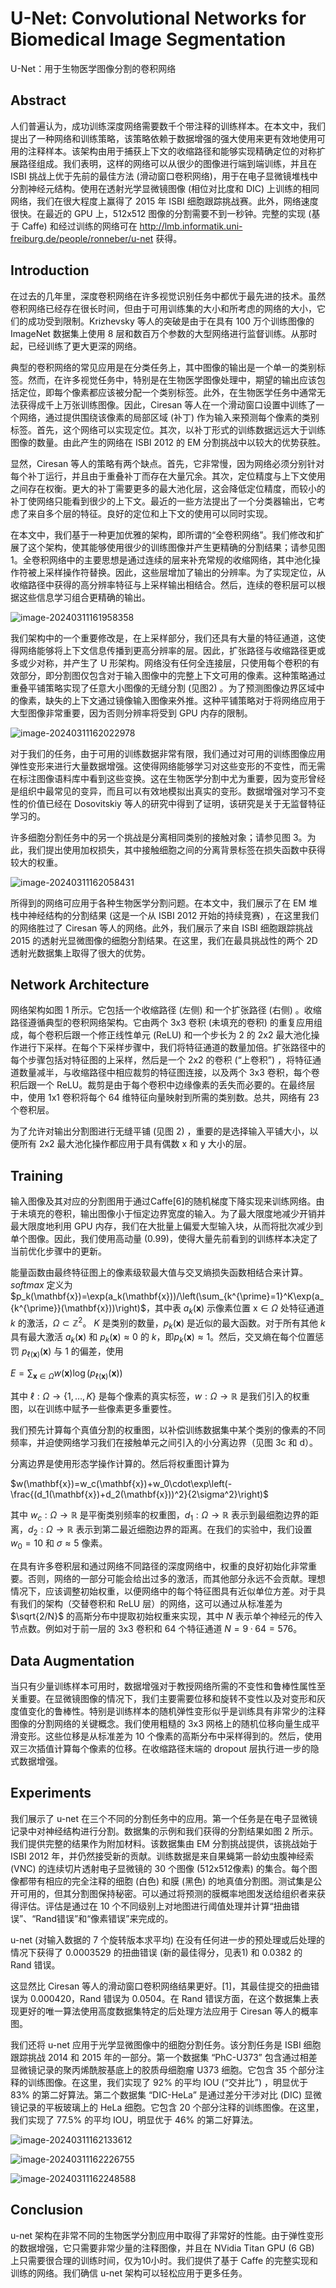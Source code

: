 # U-Net: Convolutional Networks for Biomedical Image Segmentation

U-Net：用于生物医学图像分割的卷积网络

## Abstract

人们普遍认为，成功训练深度网络需要数千个带注释的训练样本。在本文中，我们提出了一种网络和训练策略，该策略依赖于数据增强的强大使用来更有效地使用可用的注释样本。该架构由用于捕获上下文的收缩路径和能够实现精确定位的对称扩展路径组成。我们表明，这样的网络可以从很少的图像进行端到端训练，并且在 ISBI 挑战上优于先前的最佳方法 (滑动窗口卷积网络)，用于在电子显微镜堆栈中分割神经元结构。使用在透射光学显微镜图像 (相位对比度和 DIC) 上训练的相同网络，我们在很大程度上赢得了 2015 年 ISBI 细胞跟踪挑战赛。此外，网络速度很快。在最近的 GPU 上，512x512 图像的分割需要不到一秒钟。完整的实现 (基于 Caffe) 和经过训练的网络可在 http://lmb.informatik.uni-freiburg.de/people/ronneber/u-net 获得。

## Introduction

在过去的几年里，深度卷积网络在许多视觉识别任务中都优于最先进的技术。虽然卷积网络已经存在很长时间，但由于可用训练集的大小和所考虑的网络的大小，它们的成功受到限制。Krizhevsky 等人的突破是由于在具有 100 万个训练图像的 ImageNet 数据集上使用 8 层和数百万个参数的大型网络进行监督训练。从那时起，已经训练了更大更深的网络。

典型的卷积网络的常见应用是在分类任务上，其中图像的输出是一个单一的类别标签。然而，在许多视觉任务中，特别是在生物医学图像处理中，期望的输出应该包括定位，即每个像素都应该被分配一个类别标签。此外，在生物医学任务中通常无法获得成千上万张训练图像。因此，Ciresan 等人在一个滑动窗口设置中训练了一个网络，通过提供围绕该像素的局部区域 (补丁) 作为输入来预测每个像素的类别标签。首先，这个网络可以实现定位。其次，以补丁形式的训练数据远远大于训练图像的数量。由此产生的网络在 ISBI 2012 的 EM 分割挑战中以较大的优势获胜。 

显然，Ciresan 等人的策略有两个缺点。首先，它非常慢，因为网络必须分别针对每个补丁运行，并且由于重叠补丁而存在大量冗余。其次，定位精度与上下文使用之间存在权衡。更大的补丁需要更多的最大池化层，这会降低定位精度，而较小的补丁使网络只能看到很少的上下文。最近的一些方法提出了一个分类器输出，它考虑了来自多个层的特征。良好的定位和上下文的使用可以同时实现。

在本文中，我们基于一种更加优雅的架构，即所谓的“全卷积网络”。我们修改和扩展了这个架构，使其能够使用很少的训练图像并产生更精确的分割结果；请参见图1。全卷积网络中的主要思想是通过连续的层来补充常规的收缩网络，其中池化操作符被上采样操作符替换。因此，这些层增加了输出的分辨率。为了实现定位，从收缩路径中获得的高分辨率特征与上采样输出相结合。然后，连续的卷积层可以根据这些信息学习组合更精确的输出。

![image-20240311161958358](C:/Users/ZL/AppData/Roaming/Typora/typora-user-images/image-20240311161958358.png)

我们架构中的一个重要修改是，在上采样部分，我们还具有大量的特征通道，这使得网络能够将上下文信息传播到更高分辨率的层。因此，扩张路径与收缩路径更或多或少对称，并产生了 U 形架构。网络没有任何全连接层，只使用每个卷积的有效部分，即分割图仅包含对于输入图像中的完整上下文可用的像素。这种策略通过重叠平铺策略实现了任意大小图像的无缝分割 (见图2) 。为了预测图像边界区域中的像素，缺失的上下文通过镜像输入图像来外推。这种平铺策略对于将网络应用于大型图像非常重要，因为否则分辨率将受到 GPU 内存的限制。

![image-20240311162022978](https://cdn.jsdelivr.net/gh/ZL85/ImageBed@main//202403111654292.png)

对于我们的任务，由于可用的训练数据非常有限，我们通过对可用的训练图像应用弹性变形来进行大量数据增强。这使得网络能够学习对这些变形的不变性，而无需在标注图像语料库中看到这些变换。这在生物医学分割中尤为重要，因为变形曾经是组织中最常见的变异，而且可以有效地模拟出真实的变形。数据增强对学习不变性的价值已经在 Dosovitskiy 等人的研究中得到了证明，该研究是关于无监督特征学习的。

许多细胞分割任务中的另一个挑战是分离相同类别的接触对象；请参见图 3。为此，我们提出使用加权损失，其中接触细胞之间的分离背景标签在损失函数中获得较大的权重。

![image-20240311162058431](https://cdn.jsdelivr.net/gh/ZL85/ImageBed@main//202403111654867.png)

所得到的网络可应用于各种生物医学分割问题。在本文中，我们展示了在 EM 堆栈中神经结构的分割结果 (这是一个从 ISBI 2012 开始的持续竞赛) ，在这里我们的网络胜过了 Ciresan 等人的网络。此外，我们展示了来自 ISBI 细胞跟踪挑战 2015 的透射光显微图像的细胞分割结果。在这里，我们在最具挑战性的两个 2D 透射光数据集上取得了很大的优势。

## Network Architecture

网络架构如图 1 所示。它包括一个收缩路径 (左侧) 和一个扩张路径 (右侧) 。收缩路径遵循典型的卷积网络架构。它由两个 3x3 卷积 (未填充的卷积) 的重复应用组成，每个卷积后跟一个修正线性单元 (ReLU) 和一个步长为 2 的 2x2 最大池化操作进行下采样。在每个下采样步骤中，我们将特征通道的数量加倍。扩张路径中的每个步骤包括对特征图的上采样，然后是一个 2x2 的卷积 (“上卷积”) ，将特征通道数量减半，与收缩路径中相应裁剪的特征图连接，以及两个 3x3 卷积，每个卷积后跟一个 ReLU。裁剪是由于每个卷积中边缘像素的丢失而必要的。在最终层中，使用 1x1 卷积将每个 64 维特征向量映射到所需的类别数。总共，网络有 23 个卷积层。

为了允许对输出分割图进行无缝平铺 (见图 2) ，重要的是选择输入平铺大小，以便所有 2x2 最大池化操作都应用于具有偶数 x 和 y 大小的层。

## Training

输入图像及其对应的分割图用于通过Caffe[6]的随机梯度下降实现来训练网络。由于未填充的卷积，输出图像小于恒定边界宽度的输入。为了最大限度地减少开销并最大限度地利用 GPU 内存，我们在大批量上偏爱大型输入块，从而将批次减少到单个图像。因此，我们使用高动量 (0.99)，使得大量先前看到的训练样本决定了当前优化步骤中的更新。

能量函数由最终特征图上的像素级软最大值与交叉熵损失函数相结合来计算。$softmax$ 定义为$p_k(\mathbf{x})=\exp(a_k(\mathbf{x}))/\left(\sum_{k^{\prime}=1}^K\exp(a_{k^{\prime}}(\mathbf{x}))\right)$，其中表 $a_k(\mathbf{x})$ 示像素位置 $\mathrm{x}\in\mathit{\Omega}$ 处特征通道 $k$ 的激活，$\Omega\subset\mathbb{Z}^2$。 $K$ 是类别的数量，$p_k(\mathbf{x})$ 是近似的最大函数。对于所有其他 $k$ 具有最大激活 $a_k(\mathbf{x})$ 和 $p_k(\mathbf{x})≈0$ 的 $k$，即$p_k(\mathbf{x})≈1$。然后，交叉熵在每个位置惩罚 $p_{\ell(\mathbf{x})}(\mathbf{x})$ 与 1 的偏差，使用

$E=\sum_{\mathbf{x}\in\Omega}w(\mathbf{x})\log(p_{\ell(\mathbf{x})}(\mathbf{x}))$

其中 $\ell:\Omega\to\{1,\ldots,K\}$ 是每个像素的真实标签，$w:\Omega\to\mathbb{R}$ 是我们引入的权重图，以在训练中赋予一些像素更多重要性。

我们预先计算每个真值分割的权重图，以补偿训练数据集中某个类别的像素的不同频率，并迫使网络学习我们在接触单元之间引入的小分离边界（见图 3c 和 d）。

分离边界是使用形态学操作计算的。然后将权重图计算为

$w(\mathbf{x})=w_c(\mathbf{x})+w_0\cdot\exp\left(-\frac{(d_1(\mathbf{x})+d_2(\mathbf{x}))^2}{2\sigma^2}\right)$

其中 $w_c:\Omega\to\mathbb{R}$ 是平衡类别频率的权重图，$d_1:\Omega\to\mathbb{R}$ 表示到最细胞边界的距离，$d_2:\Omega\to\mathbb{R}$ 表示到第二最近细胞边界的距离。在我们的实验中，我们设置 $w_0=10$ 和 $σ ≈ 5$ 像素。

在具有许多卷积层和通过网络不同路径的深度网络中，权重的良好初始化非常重要。否则，网络的一部分可能会给出过多的激活，而其他部分永远不会贡献。理想情况下，应该调整初始权重，以便网络中的每个特征图具有近似单位方差。对于具有我们的架构（交替卷积和 ReLU 层）的网络，这可以通过从标准差为 $\sqrt{2/N}$ 的高斯分布中提取初始权重来实现，其中 $N$ 表示单个神经元的传入节点数。例如对于前一层的 3x3 卷积和 64 个特征通道 $N = 9·64=576$。

## Data Augmentation

当只有少量训练样本可用时，数据增强对于教授网络所需的不变性和鲁棒性属性至关重要。在显微镜图像的情况下，我们主要需要位移和旋转不变性以及对变形和灰度值变化的鲁棒性。特别是训练样本的随机弹性变形似乎是训练具有非常少的注释图像的分割网络的关键概念。我们使用粗糙的 3x3 网格上的随机位移向量生成平滑变形。这些位移是从标准差为 10 个像素的高斯分布中采样得到的。然后，使用双三次插值计算每个像素的位移。在收缩路径末端的 dropout 层执行进一步的隐式数据增强。

## Experiments

我们展示了 u-net 在三个不同的分割任务中的应用。第一个任务是在电子显微镜记录中对神经结构进行分割。数据集的示例和我们获得的分割结果如图 2 所示。我们提供完整的结果作为附加材料。该数据集由 EM 分割挑战提供，该挑战始于 ISBI 2012 年，并仍然接受新的贡献。训练数据是来自果蝇第一龄幼虫腹神经索 (VNC) 的连续切片透射电子显微镜的 30 个图像 (512x512像素) 的集合。每个图像都带有相应的完全注释的细胞 (白色) 和膜 (黑色) 的地真值分割图。测试集是公开可用的，但其分割图保持秘密。可以通过将预测的膜概率地图发送给组织者来获得评估。评估是通过在 10 个不同级别上对地图进行阈值处理并计算“扭曲错误”、“Rand错误”和“像素错误”来完成的。

u-net (对输入数据的 7 个旋转版本求平均) 在没有任何进一步的预处理或后处理的情况下获得了 0.0003529 的扭曲错误 (新的最佳得分，见表1) 和 0.0382 的 Rand 错误。

这显然比 Ciresan 等人的滑动窗口卷积网络结果更好。[1]，其最佳提交的扭曲错误为 0.000420，Rand 错误为 0.0504。在 Rand 错误方面，在这个数据集上表现更好的唯一算法使用高度数据集特定的后处理方法应用于 Ciresan 等人的概率图。

我们还将 u-net 应用于光学显微图像中的细胞分割任务。该分割任务是 ISBI 细胞跟踪挑战 2014 和 2015 年的一部分。第一个数据集 “PhC-U373” 包含通过相差显微镜记录的聚丙烯酰胺基底上的胶质母细胞瘤 U373 细胞。它包含 35 个部分注释的训练图像。在这里，我们实现了 92% 的平均 IOU (“交并比”) ，明显优于 83% 的第二好算法。第二个数据集 “DIC-HeLa” 是通过差分干涉对比 (DIC) 显微镜记录的平板玻璃上的 HeLa 细胞。它包含 20 个部分注释的训练图像。在这里，我们实现了 77.5% 的平均 IOU，明显优于 46% 的第二好算法。

![image-20240311162133612](https://cdn.jsdelivr.net/gh/ZL85/ImageBed@main//202403111621711.png)

![image-20240311162226755](https://cdn.jsdelivr.net/gh/ZL85/ImageBed@main//202403111654784.png)

![image-20240311162248588](https://cdn.jsdelivr.net/gh/ZL85/ImageBed@main//202403111654791.png)

## Conclusion

u-net 架构在非常不同的生物医学分割应用中取得了非常好的性能。由于弹性变形的数据增强，它只需要非常少量的注释图像，并且在 NVidia Titan GPU (6 GB) 上只需要很合理的训练时间，仅为10小时。我们提供了基于 Caffe 的完整实现和训练的网络。我们确信 u-net 架构可以轻松应用于更多任务。